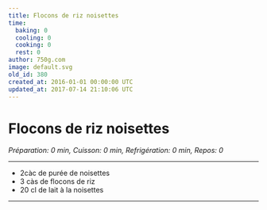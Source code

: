 ```yaml
---
title: Flocons de riz noisettes
time:
  baking: 0
  cooling: 0
  cooking: 0
  rest: 0
author: 750g.com
image: default.svg
old_id: 380
created_at: 2016-01-01 00:00:00 UTC
updated_at: 2017-07-14 21:10:06 UTC
---
```


# Flocons de riz noisettes

_Préparation: 0 min, Cuisson: 0 min, Refrigération: 0 min, Repos: 0_

---

- 2càc de purée de noisettes
- 3 càs de flocons de riz
- 20 cl de lait à la noisettes

---
